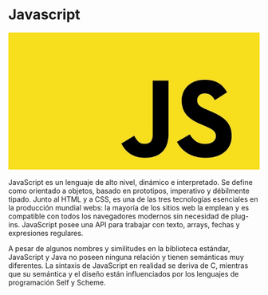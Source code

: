 
# Javascript

![](../../static/img/javascript.jpg)

JavaScript es un lenguaje de alto nivel, dinámico e interpretado. Se define como orientado a objetos, basado en prototipos, imperativo y débilmente tipado. Junto al HTML y a CSS, es una de las tres tecnologías esenciales en la producción mundial webs: la mayoría de los sitios web la emplean y es compatible con todos los navegadores modernos sin necesidad de plug-ins. JavaScript posee una API para trabajar con texto, arrays, fechas y expresiones regulares.

A pesar de algunos nombres y similitudes en la biblioteca estándar, JavaScript y Java no poseen ninguna relación y tienen semánticas muy diferentes. La sintaxis de JavaScript en realidad se deriva de C, mientras que su semántica y el diseño están influenciados por los lenguajes de programación Self y Scheme.